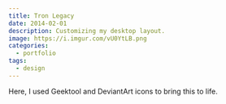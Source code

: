 ```yaml
---
title: Tron Legacy
date: 2014-02-01
description: Customizing my desktop layout.
image: https://i.imgur.com/vU0YtLB.png
categories:
  - portfolio
tags:
  - design
---
```


Here, I used Geektool and DeviantArt icons to bring this to life.
